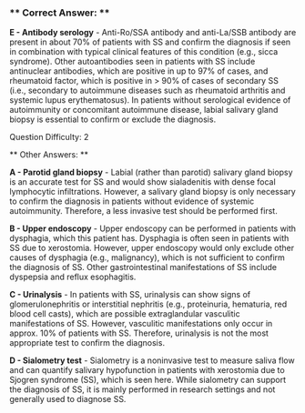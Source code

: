 ### ** Correct Answer: **

**E - Antibody serology** - Anti-Ro/SSA antibody and anti-La/SSB antibody are present in about 70% of patients with SS and confirm the diagnosis if seen in combination with typical clinical features of this condition (e.g., sicca syndrome). Other autoantibodies seen in patients with SS include antinuclear antibodies, which are positive in up to 97% of cases, and rheumatoid factor, which is positive in > 90% of cases of secondary SS (i.e., secondary to autoimmune diseases such as rheumatoid arthritis and systemic lupus erythematosus). In patients without serological evidence of autoimmunity or concomitant autoimmune disease, labial salivary gland biopsy is essential to confirm or exclude the diagnosis.

Question Difficulty: 2

** Other Answers: **

**A - Parotid gland biopsy** - Labial (rather than parotid) salivary gland biopsy is an accurate test for SS and would show sialadenitis with dense focal lymphocytic infiltrations. However, a salivary gland biopsy is only necessary to confirm the diagnosis in patients without evidence of systemic autoimmunity. Therefore, a less invasive test should be performed first.

**B - Upper endoscopy** - Upper endoscopy can be performed in patients with dysphagia, which this patient has. Dysphagia is often seen in patients with SS due to xerostomia. However, upper endoscopy would only exclude other causes of dysphagia (e.g., malignancy), which is not sufficient to confirm the diagnosis of SS. Other gastrointestinal manifestations of SS include dyspepsia and reflux esophagitis.

**C - Urinalysis** - In patients with SS, urinalysis can show signs of glomerulonephritis or interstitial nephritis (e.g., proteinuria, hematuria, red blood cell casts), which are possible extraglandular vasculitic manifestations of SS. However, vasculitic manifestations only occur in approx. 10% of patients with SS. Therefore, urinalysis is not the most appropriate test to confirm the diagnosis.

**D - Sialometry test** - Sialometry is a noninvasive test to measure saliva flow and can quantify salivary hypofunction in patients with xerostomia due to Sjogren syndrome (SS), which is seen here. While sialometry can support the diagnosis of SS, it is mainly performed in research settings and not generally used to diagnose SS.

